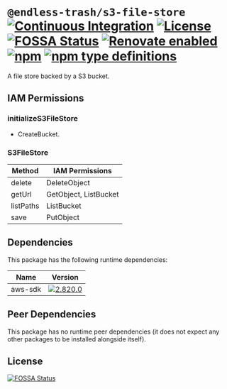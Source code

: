 # `@endless-trash/s3-file-store` [![Continuous Integration](https://github.com/jameswilddev/endless-trash/workflows/Continuous%20Integration/badge.svg)](https://github.com/jameswilddev/endless-trash/actions) [![License](https://img.shields.io/github/license/jameswilddev/endless-trash.svg)](https://github.com/jameswilddev/endless-trash/blob/master/license) [![FOSSA Status](https://app.fossa.io/api/projects/git%2Bgithub.com%2Fjameswilddev%2Fendless-trash.svg?type=shield)](https://app.fossa.io/projects/git%2Bgithub.com%2Fjameswilddev%2Fendless-trash?ref=badge_shield) [![Renovate enabled](https://img.shields.io/badge/renovate-enabled-brightgreen.svg)](https://renovatebot.com/) [![npm](https://img.shields.io/npm/v/@endless-trash/s3-file-store.svg)](https://www.npmjs.com/package/@endless-trash/s3-file-store) [![npm type definitions](https://img.shields.io/npm/types/@endless-trash/s3-file-store.svg)](https://www.npmjs.com/package/@endless-trash/s3-file-store)

A file store backed by a S3 bucket.

## IAM Permissions

### initializeS3FileStore

- CreateBucket.

### S3FileStore

| Method    | IAM Permissions       |
| --------- | --------------------- |
| delete    | DeleteObject          |
| getUrl    | GetObject, ListBucket |
| listPaths | ListBucket            |
| save      | PutObject             |

## Dependencies

This package has the following runtime dependencies:

Name    | Version                                                                                      
------- | ---------------------------------------------------------------------------------------------
aws-sdk | [![2.820.0](https://img.shields.io/npm/v/aws-sdk.svg)](https://www.npmjs.com/package/aws-sdk)

## Peer Dependencies

This package has no runtime peer dependencies (it does not expect any other packages to be installed alongside itself).

## License

[![FOSSA Status](https://app.fossa.io/api/projects/git%2Bgithub.com%2Fjameswilddev%2Fendless-trash.svg?type=large)](https://app.fossa.io/projects/git%2Bgithub.com%2Fjameswilddev%2Fendless-trash?ref=badge_large)
